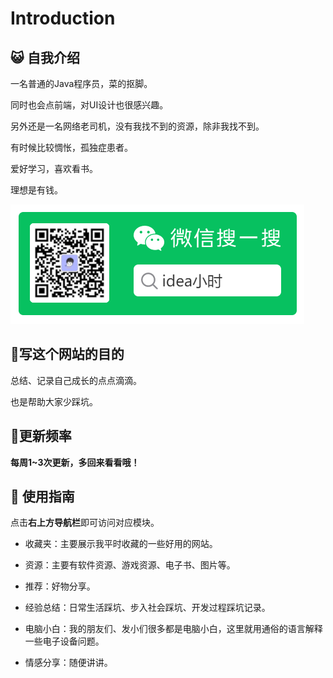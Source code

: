 # Introduction



## :smiley_cat: 自我介绍

一名普通的Java程序员，菜的抠脚。

同时也会点前端，对UI设计也很感兴趣。

另外还是一名网络老司机，没有我找不到的资源，除非我找不到。

有时候比较惆怅，孤独症患者。

爱好学习，喜欢看书。

理想是有钱。

![qrCode](./.vuepress/public/images/qrcode.png)



## :bear:写这个网站的目的

总结、记录自己成长的点点滴滴。

也是帮助大家少踩坑。

## 🍥更新频率

**每周1~3次更新，多回来看看哦！**



## :rocket: 使用指南

点击**右上方导航栏**即可访问对应模块。

- 收藏夹：主要展示我平时收藏的一些好用的网站。

- 资源：主要有软件资源、游戏资源、电子书、图片等。

- 推荐：好物分享。

- 经验总结：日常生活踩坑、步入社会踩坑、开发过程踩坑记录。
- 电脑小白：我的朋友们、发小们很多都是电脑小白，这里就用通俗的语言解释一些电子设备问题。
- 情感分享：随便讲讲。

